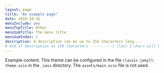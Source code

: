 ```yaml
---
layout: page
title: "An example page"
date: 2016-10-31
menuInclude: yes
menuTopTitle: Other
menuSubTitle: The menu title
menuSubIndex: 1
description: A description can be up to 156 characters long...
# end of description at 156 characters ----------| (last 3 chars will be replaced by '...' on overflow)
---
```


Example content.
This theme can be configured in the file `classic-jekyll-theme.scss` in the `_sass` directory. The `assets/main.scss` file is not used.